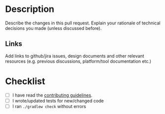 # Description
Describe the changes in this pull request.
Explain your rationale of technical decisions you made (unless discussed before).

## Links
Add links to github/jira issues, design documents and other relevant resources (e.g. previous discussions, platform/tool documentation etc.)

# Checklist
- [ ] I have read the [contributing guidelines](../CONTRIBUTING.md).
- [ ] I wrote/updated tests for new/changed code
- [ ] I ran `./gradlew check` without errors
